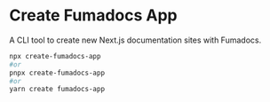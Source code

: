# Create Fumadocs App

A CLI tool to create new Next.js documentation sites with Fumadocs.

```bash
npx create-fumadocs-app
#or
pnpx create-fumadocs-app
#or
yarn create fumadocs-app
```
